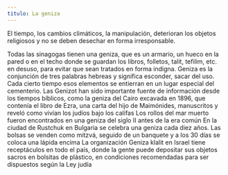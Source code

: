 ```yaml
---
titulo: La geniza
---
```


El tiempo, los cambios climáticos, la manipulación, deterioran los objetos religiosos y no se deben desechar en forma irresponsable.

Todas las sinagogas tienen una geniza, que es un armario, un hueco en la pared o en el techo 
donde se guardan los libros, folletos, talit, tefilim, etc. en desuso, para evitar que sean tratados en forma indigna. 
Geniza es la conjunción de tres palabras hebreas y significa esconder, sacar del uso. Cada cierto tiempo esos elementos se entierran en un lugar especial del cementerio.
Las Genizot han sido importante fuente de información desde los tiempos bíblicos, como la geniza del Cairo excavada en 1896, que contenía el libro de Ezra, una carta del hijo de Maimónides, manuscritos y reveló como vivían los judíos bajo los califas
 Los rollos del mar muerto fueron encontrados en una geniza del siglo II antes de la era común 
En la ciudad de Rustchuk en Bulgaria se celebra una geniza cada diez años.  Las bolsas se venden como mitzvá, seguido de un banquete y a los 30 días se coloca una lápida encima 
La organización Geniza klalit en Israel tiene receptáculos en todo el país, donde la gente puede depositar sus objetos sacros en bolsitas de plástico, en condiciones recomendadas para ser dispuestos según la Ley judía


